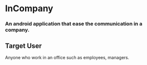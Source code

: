 # InCompany

<h3> An android application that ease the communication in a company. </h3>

<h2> Target User </h2>

<p> Anyone who work in an office such as employees, managers. </p>
